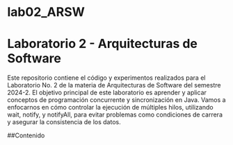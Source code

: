 # lab02_ARSW

# Laboratorio 2 - Arquitecturas de Software

Este repositorio contiene el código y experimentos realizados para el Laboratorio No. 2 de la materia de Arquitecturas de Software del semestre 2024-2. El objetivo principal de este laboratorio es aprender y aplicar conceptos de programación concurrente y sincronización en Java. Vamos a enfocarnos en cómo controlar la ejecución de múltiples hilos, utilizando wait, notify, y notifyAll, para evitar problemas como condiciones de carrera y asegurar la consistencia de los datos.

##Contenido
